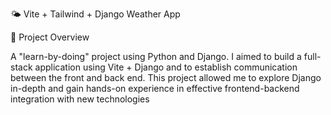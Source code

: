 🌤️ Vite + Tailwind + Django Weather App

🚀 Project Overview

A "learn-by-doing" project using Python and Django. I aimed to build a full-stack application using Vite + Django and to establish communication between the front and back end. 
This project allowed me to explore Django in-depth and gain hands-on experience in effective frontend-backend integration with new technologies
